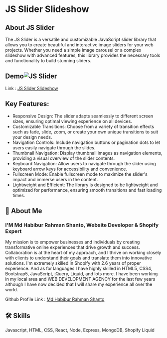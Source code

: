 
# JS Slider Slideshow
## About JS Slider
The JS Slider is a versatile and customizable JavaScript slider library that allows you to create beautiful and interactive image sliders for your web projects. Whether you need a simple image carousel or a complex slideshow with advanced features, this library provides the necessary tools and functionality to build stunning sliders.

## Demo![JS Slider](https://github.com/mhrshanto/jsSlider/assets/74135853/3f16fc15-49e3-4eec-8616-89e374851735)


Link : [JS Slider Slideshow](https://mhrshanto.github.io/jsSlider/)


## Key Features:

- Responsive Design: The slider adapts seamlessly to different screen sizes, ensuring optimal viewing experience on all devices.
- Customizable Transitions: Choose from a variety of transition effects such as fade, slide, zoom, or create your own unique transitions to suit your design needs.
- Navigation Controls: Include navigation buttons or pagination dots to let users easily navigate through the slides.
- Thumbnail Navigation: Display thumbnail images as navigation elements, providing a visual overview of the slider contents.
- Keyboard Navigation: Allow users to navigate through the slider using keyboard arrow keys for accessibility and convenience.
- Fullscreen Mode: Enable fullscreen mode to maximize the slider's impact and immerse users in the content.
- Lightweight and Efficient: The library is designed to be lightweight and optimized for performance, ensuring smooth transitions and fast loading times.



## 🚀 About Me
### I'M Md Habibur Rahman Shanto, Website Developer & Shopify Expert
My mission is to empower businesses and individuals by creating transformative online experiences that drive growth and success. Collaboration is at the heart of my approach, and I thrive on working closely with clients to understand their goals and translate them into innovative solutions. I'm extremely skilled in Shopify with 2.6 years of proper experience. And as for languages I have highly skilled in HTML5, CSS4, Bootstrap5, JavaScript, jQuery, Liquid, and lots more. I have been working in my local area and WEB DEVELOPMENT AGENCY for the last few years although I have now decided that I will share my experience all over the world.

Github Profile Link : [Md Habibur Rahman Shanto](https://www.github.com/mhrshanto)

## 🛠 Skills
Javascript, HTML, CSS, React, Node, Express, MongoDB, Shopify Liquid

